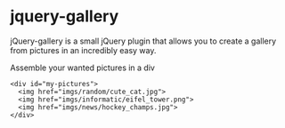 # jquery-gallery

jQuery-gallery is a small jQuery plugin that allows you to create a gallery from pictures in an incredibly easy way.

Assemble your wanted pictures in a div


    <div id="my-pictures">
      <img href="imgs/random/cute_cat.jpg">
      <img href="imgs/informatic/eifel_tower.png">
      <img href="imgs/news/hockey_champs.jpg">
    </div>
